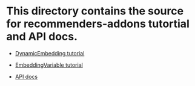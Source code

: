 # This directory contains the source for recommenders-addons tutortial and API docs.

- [DynamicEmbedding tutorial](https://github.com/tensorflow/recommenders-addons/blob/master/docs/tutorials/dynamic_embedding_tutorial.ipynb)
- [EmbeddingVariable tutorial](https://github.com/tensorflow/recommenders-addons/blob/master/docs/tutorials/embedding_variable_tutorial.ipynb)


- [API docs](./api_docs/)
